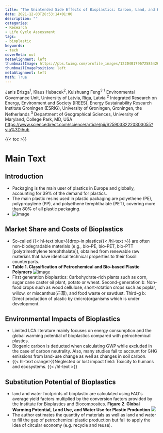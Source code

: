 ```yaml
---
title: "The Unintended Side Effects of Bioplastics: Carbon, Land, and Water Footprints"
date: 2021-12-03T20:53:14+01:00
description: ""
categories:
- Research
- Life Cycle Assessment
tags:
- bioplastic
keywords:
- tech
coverMeta: out
metaAlignment: left
thumbnailImage: https://pbs.twimg.com/profile_images/1220401796725854208/-cuJ-hzz_400x400.jpg
thumbnailImagePosition: left
metaAlignment: left
Math: True
---
```


<!--more-->
Janis Brizga$^1$, Klaus Hubacek$^2$, Kuishuang Feng$^3$
$^1$ Environmental Governance Unit, University of Latvia, Riga, Latvia
$^2$ Integrated Research on Energy, Environment and Society (IREES), Energy Sustainability Research Institute Groningen (ESRIG), University of Groningen, Groningen, the Netherlands
$^3$ Department of Geographical Sciences, University of Maryland, College Park, MD, USA
https://www.sciencedirect.com/science/article/pii/S2590332220303055?via%3Dihub

{{< toc >}}
# Main Text
## Introduction

* Packaging is the main user of plastics in Europe and globally, accounting for 39% of the demand for plastics.
* The main plastic resins used in plastic packaging are polyethene (PE), polypropylene (PP), and polyethene terephthalate (PET), covering more than 80% of all plastic packaging.
* ![image](https://user-images.githubusercontent.com/65668613/144669956-2717f836-f868-4e09-bd38-f2181c1dbf29.png)

## Market Share and Costs of Bioplastics

* So-called {{< hl-text blue>}}drop-in plastics{{< /hl-text >}} are often non-biodegradable materials (e.g., bio-PE, bio-PET, bio-PTT [polytrimethylene terephthalate]), obtained from renewable raw materials that have identical technical properties to their fossil counterparts.
* **Table 1. Classification of Petrochemical and Bio-based Plastic Polymers**
![image](https://user-images.githubusercontent.com/65668613/144706345-50c46fe5-fc8b-4df9-8dc1-4297761951d7.png)
* First generation bioplastics: Carbohydrate-rich plants such as corn, sugar cane caster oil plant, potato or wheat. Second-generation b: Non-food crops such as wood cellulose, short-rotation crops such as poplar, willow, or miscanthus(芒草), and food waste or sawdust. Third-g b: Direct production of plastic by (micro)organisms which is under development.

## Environmental Impacts of Bioplastics
* Limited LCA literature mainly focuses on energy consumption and the global warming potential of bioplastics compared with petrochemical plastics.
* Biogenic carbon is deducted when calculating GWP while excluded in the case of carbon neutrality. Also, many studies fail to account for GHG emissions from land-use change as well as changes in soil carbon.
* {{< hl-text orange>}}Neglected or lost impact field: Toxicity to humans and ecosystems. {{< /hl-text >}}

## Substitution Potential of Bioplastics
* land and water footprints of bioplastic are calculated using FAO's average yield factors multiplied by the conversion factors provided by the Institute for Bioplastics and Biocomposites.
**Figure 2. Global Warming Potential, Land Use, and Water Use for Plastic Production**
![](https://ars.els-cdn.com/content/image/1-s2.0-S2590332220303055-gr2.jpg)
* The author estimates the quantity of materials as well as land and water to fill the gap of petrochemical plastic production but fail to apply the idea of circular economy (e.g. recycle and reuse).
